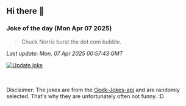 ## Hi there 👋

### Joke of the day (Mon Apr 07 2025)
<!-- joke -->
>Chuck Norris burst the dot com bubble.
<!-- /joke -->

*Last update: Mon, 07 Apr 2025 00:57:43 GMT*

[![Update joke](https://github.com/nclskfm/nclskfm/actions/workflows/joke.yml/badge.svg)](https://github.com/nclskfm/nclskfm/actions/workflows/joke.yml)

<br><br>
Disclaimer: The jokes are from the [Geek-Jokes-api](https://github.com/sameerkumar18/geek-joke-api) and are randomly selected. That's why they are unfortunately often not funny. :D
